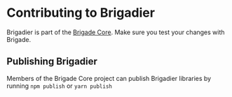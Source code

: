# Contributing to Brigadier

Brigadier is part of the [Brigade Core](https://github.com/Azure/brigade). Make sure you test your changes with Brigade.

## Publishing Brigadier

Members of the Brigade Core project can publish Brigadier libraries by running `npm publish` or `yarn publish`